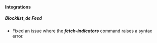 
#### Integrations

##### Blocklist_de Feed

- Fixed an issue where the ***fetch-indicators*** command raises a syntax error.
